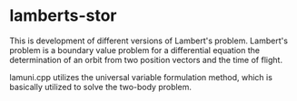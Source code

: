 # lamberts-stor
This is development of different versions of Lambert's problem. Lambert's problem is a boundary value problem for a differential equation the determination of an orbit from two position vectors and the time of flight.



lamuni.cpp utilizes the universal variable formulation method, which is basically utilized to solve the two-body problem.

